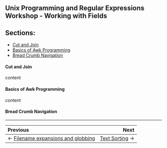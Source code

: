 ## Unix Programming and Regular Expressions Workshop - Working with Fields

## Sections:

* [Cut and Join](#cut-and-join)
* [Basics of Awk Programming](#basics-of-awk-programming)
* [Bread Crumb Navigation](#bread-crumb-navigation)

#### Cut and Join

content

#### Basics of Awk Programming

content

#### Bread Crumb Navigation
_________________________

Previous | Next
:------- | ---:
← [Filename expansions and globbing](./filename-expansions-and-globbing.md) | [Text Sorting](./text-sorting.md) →



